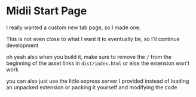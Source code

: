 # Midii Start Page

I really wanted a custom new tab page, so I made one.

This is not even close to what I want it to eventually be, so I'll continue development

oh yeah also when you build it, make sure to remove the `/` from the beginning
of the asset links in `dist/index.html` or else the extension won't work

you can also just use the little express server I provided instead of loading
an unpacked extension or packing it yourself and modifying the code
